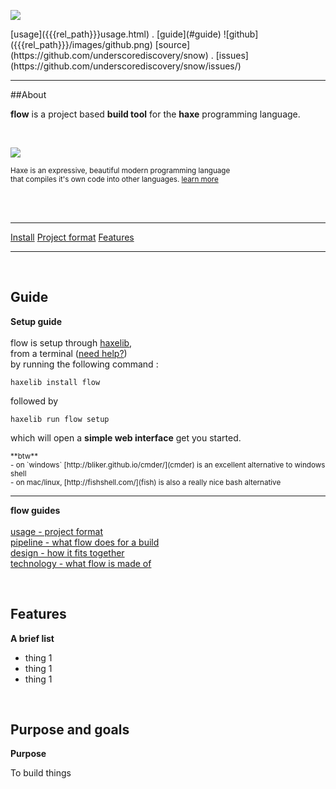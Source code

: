 
<a href="{{{rel_path}}}index.html" id="logo"><img src="{{{rel_path}}}images/logo.png" /></a>

<div class="topmenu">
[usage]({{{rel_path}}}usage.html) . [guide](#guide) ![github]({{{rel_path}}}/images/github.png)  [source](https://github.com/underscorediscovery/snow) . [issues](https://github.com/underscorediscovery/snow/issues/)
</div>

---

##About

**flow** is a project based **build tool** for the **haxe** programming language.

&nbsp;

[ <img src="{{{rel_path}}}images/haxe.png" target="_blank" class="small-image"/> ](http://haxe.org)   

<small class="haxedesc">Haxe is an expressive, beautiful modern programming language <br/>
      that compiles it's own code into other languages. <a href="http://haxe.org/" target="_blank"> learn more</a> </small>

<br/>
<br/>

---

<div class="breakout">

[Install](#guide)
[Project format]({{{rel_path}}}projects.html)
[Features](#features)

</div>

---

<a name="guide"> &nbsp;</a>
<h2>Guide</h2>

**Setup guide**<br/>
<br/>
flow is setup through <a href="http://haxe.org/manual/haxelib.html" target="_blank">haxelib</a>, <br/>
from a terminal (<a href="{{{rel_path}}}guide/terminology.html" target="_blank">need help?</a>) <br/>
by running the following command :

`haxelib install flow`

followed by

`haxelib run flow setup`

which will open a **simple web interface** get you started.

<small>
   **btw** <br/>
   - on `windows` [http://bliker.github.io/cmder/](cmder) is an excellent alternative to windows shell <br/>
   - on mac/linux, [http://fishshell.com/](fish) is also a really nice bash alternative <br/>
</small>

---

<div class="guide">

**flow guides**<br/>
<br/>
[usage - project format]({{{rel_path}}}projects.html) <br/>
[pipeline - what flow does for a build]({{{rel_path}}}pipeline.html) <br/>
[design - how it fits together]({{{rel_path}}}design.html) <br/>
[technology - what flow is made of]({{{rel_path}}}projects.html) <br/>

</div> <!-- guide -->


<a name="features"> &nbsp;</a>
<h2>Features</h2>

**A brief list**<br/>

- thing 1
- thing 1
- thing 1

<a name="purpose"> &nbsp;</a>
<h2>Purpose and goals</h2>

**Purpose**<br/>

To build things
